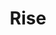 ---
layout: product
product_id: 7028172816446
id: 7028172816446
title: Rise
body_html: >-
  <p><meta charset="utf-8"><span>Taken in Marlborough Forest during the New Year
  of 2021.</span></p>

  <p><meta charset="utf-8"><span>We woke up bright and early to drive a little ways over to one of the hiking trails near us in Marlborough. The morning light hitting the trees was incredible to see, even though we were dealing with -30ºC weather.</span></p>
vendor: Connell McCarthy
product_type: Posters, Prints, & Visual Artwork
created_at: 2022-07-22T11:54:20-04:00
handle: rise
updated_at: 2022-07-23T13:59:24-04:00
published_at: 2022-07-22T11:57:21-04:00
template_suffix: ""
status: active
published_scope: global
tags: batch-06, forest, sunrise, Trees, winter
admin_graphql_api_id: gid://shopify/Product/7028172816446
variants:
  - product_id: 7028172816446
    id: 39813195530302
    title: 8x10" / Full Colour
    price: "35.00"
    sku: CM-PP-B6-12-XXS-FC
    position: 1
    inventory_policy: continue
    compare_at_price: null
    fulfillment_service: manual
    inventory_management: shopify
    option1: 8x10"
    option2: Full Colour
    option3: null
    created_at: 2022-07-22T11:54:20-04:00
    updated_at: 2022-07-22T11:57:22-04:00
    taxable: true
    barcode: null
    grams: 208
    image_id: 29499963211838
    weight: 0.208
    weight_unit: kg
    inventory_item_id: 41908999913534
    inventory_quantity: 100
    old_inventory_quantity: 100
    requires_shipping: true
    admin_graphql_api_id: gid://shopify/ProductVariant/39813195530302
  - product_id: 7028172816446
    id: 39813195563070
    title: 8x10" / Black & White
    price: "35.00"
    sku: CM-PP-B6-12-XXS-FC
    position: 2
    inventory_policy: continue
    compare_at_price: null
    fulfillment_service: manual
    inventory_management: shopify
    option1: 8x10"
    option2: Black & White
    option3: null
    created_at: 2022-07-22T11:54:20-04:00
    updated_at: 2022-07-22T11:57:22-04:00
    taxable: true
    barcode: null
    grams: 208
    image_id: 29499963179070
    weight: 0.208
    weight_unit: kg
    inventory_item_id: 41908999946302
    inventory_quantity: 100
    old_inventory_quantity: 100
    requires_shipping: true
    admin_graphql_api_id: gid://shopify/ProductVariant/39813195563070
  - product_id: 7028172816446
    id: 39813195595838
    title: 8.5x11" / Full Colour
    price: "35.00"
    sku: CM-PP-B6-12-XS-FC
    position: 3
    inventory_policy: continue
    compare_at_price: null
    fulfillment_service: manual
    inventory_management: shopify
    option1: 8.5x11"
    option2: Full Colour
    option3: null
    created_at: 2022-07-22T11:54:20-04:00
    updated_at: 2022-07-22T11:57:22-04:00
    taxable: true
    barcode: null
    grams: 208
    image_id: 29499963211838
    weight: 0.208
    weight_unit: kg
    inventory_item_id: 41908999979070
    inventory_quantity: 100
    old_inventory_quantity: 100
    requires_shipping: true
    admin_graphql_api_id: gid://shopify/ProductVariant/39813195595838
  - product_id: 7028172816446
    id: 39813195628606
    title: 8.5x11" / Black & White
    price: "35.00"
    sku: CM-PP-B6-12-XS-BW
    position: 4
    inventory_policy: continue
    compare_at_price: null
    fulfillment_service: manual
    inventory_management: shopify
    option1: 8.5x11"
    option2: Black & White
    option3: null
    created_at: 2022-07-22T11:54:20-04:00
    updated_at: 2022-07-22T11:57:22-04:00
    taxable: true
    barcode: null
    grams: 208
    image_id: 29499963179070
    weight: 0.208
    weight_unit: kg
    inventory_item_id: 41909000011838
    inventory_quantity: 100
    old_inventory_quantity: 100
    requires_shipping: true
    admin_graphql_api_id: gid://shopify/ProductVariant/39813195628606
  - product_id: 7028172816446
    id: 39813195661374
    title: 13x19" / Full Colour
    price: "40.00"
    sku: CM-PP-B6-12-S-FC
    position: 5
    inventory_policy: continue
    compare_at_price: null
    fulfillment_service: manual
    inventory_management: shopify
    option1: 13x19"
    option2: Full Colour
    option3: null
    created_at: 2022-07-22T11:54:20-04:00
    updated_at: 2022-07-22T11:57:22-04:00
    taxable: true
    barcode: null
    grams: 208
    image_id: 29499963211838
    weight: 0.208
    weight_unit: kg
    inventory_item_id: 41909000044606
    inventory_quantity: 100
    old_inventory_quantity: 100
    requires_shipping: true
    admin_graphql_api_id: gid://shopify/ProductVariant/39813195661374
  - product_id: 7028172816446
    id: 39813195694142
    title: 13x19" / Black & White
    price: "40.00"
    sku: CM-PP-B6-12-S-BW
    position: 6
    inventory_policy: continue
    compare_at_price: null
    fulfillment_service: manual
    inventory_management: shopify
    option1: 13x19"
    option2: Black & White
    option3: null
    created_at: 2022-07-22T11:54:20-04:00
    updated_at: 2022-07-22T11:57:22-04:00
    taxable: true
    barcode: null
    grams: 208
    image_id: 29499963179070
    weight: 0.208
    weight_unit: kg
    inventory_item_id: 41909000077374
    inventory_quantity: 100
    old_inventory_quantity: 100
    requires_shipping: true
    admin_graphql_api_id: gid://shopify/ProductVariant/39813195694142
  - product_id: 7028172816446
    id: 39813195726910
    title: 16x20" / Full Colour
    price: "50.00"
    sku: CM-PP-B6-12-M-FC
    position: 7
    inventory_policy: continue
    compare_at_price: null
    fulfillment_service: manual
    inventory_management: shopify
    option1: 16x20"
    option2: Full Colour
    option3: null
    created_at: 2022-07-22T11:54:20-04:00
    updated_at: 2022-07-22T11:57:22-04:00
    taxable: true
    barcode: null
    grams: 208
    image_id: 29499963211838
    weight: 0.208
    weight_unit: kg
    inventory_item_id: 41909000110142
    inventory_quantity: 100
    old_inventory_quantity: 100
    requires_shipping: true
    admin_graphql_api_id: gid://shopify/ProductVariant/39813195726910
  - product_id: 7028172816446
    id: 39813195759678
    title: 16x20" / Black & White
    price: "50.00"
    sku: CM-PP-B6-12-M-BW
    position: 8
    inventory_policy: continue
    compare_at_price: null
    fulfillment_service: manual
    inventory_management: shopify
    option1: 16x20"
    option2: Black & White
    option3: null
    created_at: 2022-07-22T11:54:20-04:00
    updated_at: 2022-07-22T11:57:22-04:00
    taxable: true
    barcode: null
    grams: 208
    image_id: 29499963179070
    weight: 0.208
    weight_unit: kg
    inventory_item_id: 41909000142910
    inventory_quantity: 100
    old_inventory_quantity: 100
    requires_shipping: true
    admin_graphql_api_id: gid://shopify/ProductVariant/39813195759678
  - product_id: 7028172816446
    id: 39813195792446
    title: 20x24" / Full Colour
    price: "60.00"
    sku: CM-PP-B6-12-L-FC
    position: 9
    inventory_policy: continue
    compare_at_price: null
    fulfillment_service: manual
    inventory_management: shopify
    option1: 20x24"
    option2: Full Colour
    option3: null
    created_at: 2022-07-22T11:54:21-04:00
    updated_at: 2022-07-22T11:57:22-04:00
    taxable: true
    barcode: null
    grams: 208
    image_id: 29499963211838
    weight: 0.208
    weight_unit: kg
    inventory_item_id: 41909000175678
    inventory_quantity: 100
    old_inventory_quantity: 100
    requires_shipping: true
    admin_graphql_api_id: gid://shopify/ProductVariant/39813195792446
  - product_id: 7028172816446
    id: 39813195825214
    title: 20x24" / Black & White
    price: "60.00"
    sku: CM-PP-B6-12-L-BW
    position: 10
    inventory_policy: continue
    compare_at_price: null
    fulfillment_service: manual
    inventory_management: shopify
    option1: 20x24"
    option2: Black & White
    option3: null
    created_at: 2022-07-22T11:54:21-04:00
    updated_at: 2022-07-22T11:57:22-04:00
    taxable: true
    barcode: null
    grams: 208
    image_id: 29499963179070
    weight: 0.208
    weight_unit: kg
    inventory_item_id: 41909000208446
    inventory_quantity: 100
    old_inventory_quantity: 100
    requires_shipping: true
    admin_graphql_api_id: gid://shopify/ProductVariant/39813195825214
  - product_id: 7028172816446
    id: 39813195857982
    title: 20x30" / Full Colour
    price: "70.00"
    sku: CM-PP-B6-12-XL-FC
    position: 11
    inventory_policy: continue
    compare_at_price: null
    fulfillment_service: manual
    inventory_management: shopify
    option1: 20x30"
    option2: Full Colour
    option3: null
    created_at: 2022-07-22T11:54:21-04:00
    updated_at: 2022-07-22T11:57:22-04:00
    taxable: true
    barcode: null
    grams: 208
    image_id: 29499963211838
    weight: 0.208
    weight_unit: kg
    inventory_item_id: 41909000241214
    inventory_quantity: 100
    old_inventory_quantity: 100
    requires_shipping: true
    admin_graphql_api_id: gid://shopify/ProductVariant/39813195857982
  - product_id: 7028172816446
    id: 39813195890750
    title: 20x30" / Black & White
    price: "70.00"
    sku: CM-PP-B6-12-XL-BW
    position: 12
    inventory_policy: continue
    compare_at_price: null
    fulfillment_service: manual
    inventory_management: shopify
    option1: 20x30"
    option2: Black & White
    option3: null
    created_at: 2022-07-22T11:54:21-04:00
    updated_at: 2022-07-22T11:57:22-04:00
    taxable: true
    barcode: null
    grams: 208
    image_id: 29499963179070
    weight: 0.208
    weight_unit: kg
    inventory_item_id: 41909000273982
    inventory_quantity: 100
    old_inventory_quantity: 100
    requires_shipping: true
    admin_graphql_api_id: gid://shopify/ProductVariant/39813195890750
  - product_id: 7028172816446
    id: 39813195923518
    title: 24x36" / Full Colour
    price: "90.00"
    sku: CM-PP-B6-12-XXL-FC
    position: 13
    inventory_policy: continue
    compare_at_price: null
    fulfillment_service: manual
    inventory_management: shopify
    option1: 24x36"
    option2: Full Colour
    option3: null
    created_at: 2022-07-22T11:54:21-04:00
    updated_at: 2022-07-22T11:57:22-04:00
    taxable: true
    barcode: null
    grams: 208
    image_id: 29499963211838
    weight: 0.208
    weight_unit: kg
    inventory_item_id: 41909000306750
    inventory_quantity: 100
    old_inventory_quantity: 100
    requires_shipping: true
    admin_graphql_api_id: gid://shopify/ProductVariant/39813195923518
  - product_id: 7028172816446
    id: 39813195956286
    title: 24x36" / Black & White
    price: "90.00"
    sku: CM-PP-B6-12-XXL-BW
    position: 14
    inventory_policy: continue
    compare_at_price: null
    fulfillment_service: manual
    inventory_management: shopify
    option1: 24x36"
    option2: Black & White
    option3: null
    created_at: 2022-07-22T11:54:21-04:00
    updated_at: 2022-07-22T11:57:22-04:00
    taxable: true
    barcode: null
    grams: 208
    image_id: 29499963179070
    weight: 0.208
    weight_unit: kg
    inventory_item_id: 41909000339518
    inventory_quantity: 100
    old_inventory_quantity: 100
    requires_shipping: true
    admin_graphql_api_id: gid://shopify/ProductVariant/39813195956286
  - product_id: 7028172816446
    id: 39813195989054
    title: 30x40" / Full Colour
    price: "100.00"
    sku: CM-PP-B6-12-XXXL-FC
    position: 15
    inventory_policy: continue
    compare_at_price: null
    fulfillment_service: manual
    inventory_management: shopify
    option1: 30x40"
    option2: Full Colour
    option3: null
    created_at: 2022-07-22T11:54:21-04:00
    updated_at: 2022-07-22T11:57:22-04:00
    taxable: true
    barcode: null
    grams: 208
    image_id: 29499963211838
    weight: 0.208
    weight_unit: kg
    inventory_item_id: 41909000372286
    inventory_quantity: 100
    old_inventory_quantity: 100
    requires_shipping: true
    admin_graphql_api_id: gid://shopify/ProductVariant/39813195989054
  - product_id: 7028172816446
    id: 39813196021822
    title: 30x40" / Black & White
    price: "100.00"
    sku: CM-PP-B6-12-XXXL-BW
    position: 16
    inventory_policy: continue
    compare_at_price: null
    fulfillment_service: manual
    inventory_management: shopify
    option1: 30x40"
    option2: Black & White
    option3: null
    created_at: 2022-07-22T11:54:21-04:00
    updated_at: 2022-07-22T11:57:22-04:00
    taxable: true
    barcode: null
    grams: 208
    image_id: 29499963179070
    weight: 0.208
    weight_unit: kg
    inventory_item_id: 41909000405054
    inventory_quantity: 100
    old_inventory_quantity: 100
    requires_shipping: true
    admin_graphql_api_id: gid://shopify/ProductVariant/39813196021822
options:
  - product_id: 7028172816446
    id: 9035323506750
    name: Size
    position: 1
    values:
      - 8x10"
      - 8.5x11"
      - 13x19"
      - 16x20"
      - 20x24"
      - 20x30"
      - 24x36"
      - 30x40"
  - product_id: 7028172816446
    id: 9035323539518
    name: Color
    position: 2
    values:
      - Full Colour
      - Black & White
images:
  - product_id: 7028172816446
    id: 29499963211838
    position: 1
    created_at: 2022-07-22T11:55:18-04:00
    updated_at: 2022-07-22T11:55:23-04:00
    alt: null
    width: 1000
    height: 1500
    src: https://cdn.shopify.com/s/files/1/1624/2355/products/rise-colour.jpg?v=1658505323
    variant_ids:
      - 39813195530302
      - 39813195595838
      - 39813195661374
      - 39813195726910
      - 39813195792446
      - 39813195857982
      - 39813195923518
      - 39813195989054
    admin_graphql_api_id: gid://shopify/ProductImage/29499963211838
  - product_id: 7028172816446
    id: 29499963179070
    position: 2
    created_at: 2022-07-22T11:55:18-04:00
    updated_at: 2022-07-22T11:55:23-04:00
    alt: null
    width: 1000
    height: 1500
    src: https://cdn.shopify.com/s/files/1/1624/2355/products/rise-bw.jpg?v=1658505323
    variant_ids:
      - 39813195563070
      - 39813195628606
      - 39813195694142
      - 39813195759678
      - 39813195825214
      - 39813195890750
      - 39813195956286
      - 39813196021822
    admin_graphql_api_id: gid://shopify/ProductImage/29499963179070
  - product_id: 7028172816446
    id: 29499963244606
    position: 3
    created_at: 2022-07-22T11:55:18-04:00
    updated_at: 2022-07-22T11:55:23-04:00
    alt: null
    width: 2000
    height: 1800
    src: https://cdn.shopify.com/s/files/1/1624/2355/products/PAR_02_0001_d68b2e7e-96c0-46ea-92e4-9e789cab2c5f.png?v=1658505323
    variant_ids: []
    admin_graphql_api_id: gid://shopify/ProductImage/29499963244606
image:
  product_id: 7028172816446
  id: 29499963211838
  position: 1
  created_at: 2022-07-22T11:55:18-04:00
  updated_at: 2022-07-22T11:55:23-04:00
  alt: null
  width: 1000
  height: 1500
  src: https://cdn.shopify.com/s/files/1/1624/2355/products/rise-colour.jpg?v=1658505323
  variant_ids:
    - 39813195530302
    - 39813195595838
    - 39813195661374
    - 39813195726910
    - 39813195792446
    - 39813195857982
    - 39813195923518
    - 39813195989054
  admin_graphql_api_id: gid://shopify/ProductImage/29499963211838

---